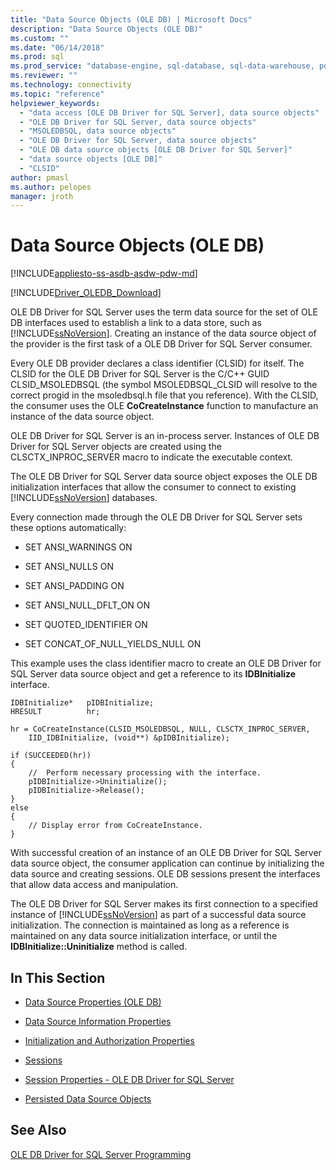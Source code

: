 ```yaml
---
title: "Data Source Objects (OLE DB) | Microsoft Docs"
description: "Data Source Objects (OLE DB)"
ms.custom: ""
ms.date: "06/14/2018"
ms.prod: sql
ms.prod_service: "database-engine, sql-database, sql-data-warehouse, pdw"
ms.reviewer: ""
ms.technology: connectivity
ms.topic: "reference"
helpviewer_keywords: 
  - "data access [OLE DB Driver for SQL Server], data source objects"
  - "OLE DB Driver for SQL Server, data source objects"
  - "MSOLEDBSQL, data source objects"
  - "OLE DB Driver for SQL Server, data source objects"
  - "OLE DB data source objects [OLE DB Driver for SQL Server]"
  - "data source objects [OLE DB]"
  - "CLSID"
author: pmasl
ms.author: pelopes
manager: jroth
---
```

# Data Source Objects (OLE DB)
[!INCLUDE[appliesto-ss-asdb-asdw-pdw-md](../../../includes/appliesto-ss-asdb-asdw-pdw-md.md)]

[!INCLUDE[Driver_OLEDB_Download](../../../includes/driver_oledb_download.md)]

  OLE DB Driver for SQL Server uses the term data source for the set of OLE DB interfaces used to establish a link to a data store, such as [!INCLUDE[ssNoVersion](../../../includes/ssnoversion-md.md)]. Creating an instance of the data source object of the provider is the first task of a OLE DB Driver for SQL Server consumer.  
  
 Every OLE DB provider declares a class identifier (CLSID) for itself. The CLSID for the OLE DB Driver for SQL Server is the C/C++ GUID CLSID_MSOLEDBSQL (the symbol MSOLEDBSQL_CLSID will resolve to the correct progid in the msoledbsql.h file that you reference). With the CLSID, the consumer uses the OLE **CoCreateInstance** function to manufacture an instance of the data source object.  
  
 OLE DB Driver for SQL Server is an in-process server. Instances of OLE DB Driver for SQL Server objects are created using the CLSCTX_INPROC_SERVER macro to indicate the executable context.  
  
 The OLE DB Driver for SQL Server data source object exposes the OLE DB initialization interfaces that allow the consumer to connect to existing [!INCLUDE[ssNoVersion](../../../includes/ssnoversion-md.md)] databases.  
  
 Every connection made through the OLE DB Driver for SQL Server sets these options automatically:  
  
-   SET ANSI_WARNINGS ON  
  
-   SET ANSI_NULLS ON  
  
-   SET ANSI_PADDING ON  
  
-   SET ANSI_NULL_DFLT_ON ON  
  
-   SET QUOTED_IDENTIFIER ON  
  
-   SET CONCAT_OF_NULL_YIELDS_NULL ON  
  
 This example uses the class identifier macro to create an OLE DB Driver for SQL Server data source object and get a reference to its **IDBInitialize** interface.  
  
```  
IDBInitialize*   pIDBInitialize;  
HRESULT          hr;  
  
hr = CoCreateInstance(CLSID_MSOLEDBSQL, NULL, CLSCTX_INPROC_SERVER,  
    IID_IDBInitialize, (void**) &pIDBInitialize);  
  
if (SUCCEEDED(hr))  
{  
    //  Perform necessary processing with the interface.  
    pIDBInitialize->Uninitialize();  
    pIDBInitialize->Release();  
}  
else  
{  
    // Display error from CoCreateInstance.  
}  
```  
  
 With successful creation of an instance of an OLE DB Driver for SQL Server data source object, the consumer application can continue by initializing the data source and creating sessions. OLE DB sessions present the interfaces that allow data access and manipulation.  
  
 The OLE DB Driver for SQL Server makes its first connection to a specified instance of [!INCLUDE[ssNoVersion](../../../includes/ssnoversion-md.md)] as part of a successful data source initialization. The connection is maintained as long as a reference is maintained on any data source initialization interface, or until the **IDBInitialize::Uninitialize** method is called.  
  
## In This Section  
  
-   [Data Source Properties &#40;OLE DB&#41;](../../oledb/ole-db-data-source-objects/data-source-properties-ole-db.md)  
  
-   [Data Source Information Properties](../../oledb/ole-db-data-source-objects/data-source-information-properties.md)  
  
-   [Initialization and Authorization Properties](../../oledb/ole-db-data-source-objects/initialization-and-authorization-properties.md)  
  
-   [Sessions](../../oledb/ole-db-data-source-objects/sessions.md)  
  
-   [Session Properties - OLE DB Driver for SQL Server](../../oledb/ole-db-data-source-objects/session-properties-oledb-driver-for-sql-server.md)  
  
-   [Persisted Data Source Objects](../../oledb/ole-db-data-source-objects/persisted-data-source-objects.md)  
  
## See Also  
 [OLE DB Driver for SQL Server Programming](../../oledb/ole-db/oledb-driver-for-sql-server-programming.md)  
  
  
